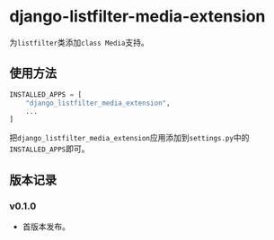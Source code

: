 # django-listfilter-media-extension

为`listfilter`类添加`class Media`支持。

## 使用方法

```python
INSTALLED_APPS = [
    "django_listfilter_media_extension",
    ...
]
```

把`django_listfilter_media_extension`应用添加到`settings.py`中的`INSTALLED_APPS`即可。

## 版本记录

### v0.1.0

- 首版本发布。

